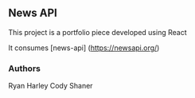 ## News API

This project is a portfolio piece developed using React

It consumes [news-api] (https://newsapi.org/)

### Authors

Ryan Harley
Cody Shaner
